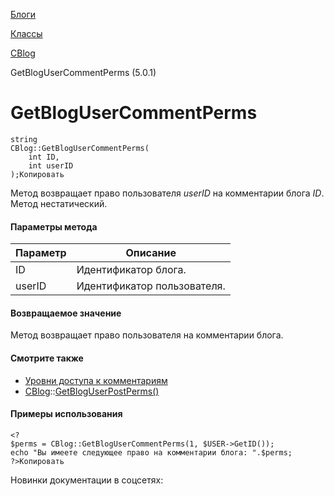 [Блоги](/api_help/blogs/index.php)

[Классы](/api_help/blogs/classes/index.php)

[CBlog](/api_help/blogs/classes/cblog/index.php)

GetBlogUserCommentPerms (5.0.1)

GetBlogUserCommentPerms
=======================

```
string
CBlog::GetBlogUserCommentPerms(
	int ID,
	int userID
);Копировать
```

Метод возвращает право пользователя *userID* на комментарии блога *ID*. Метод нестатический.

#### Параметры метода

| Параметр | Описание |
| --- | --- |
| ID | Идентификатор блога. |
| userID | Идентификатор пользователя. |

#### Возвращаемое значение

Метод возвращает право пользователя на комментарии блога.

#### Смотрите также

* [Уровни доступа к комментариям](/api_help/blogs/constant.php#)
* [CBlog](/api_help/blogs/classes/cblog/index.php)::[GetBlogUserPostPerms()](/api_help/blogs/classes/cblog/getbloguserpostperms.php)

#### Примеры использования

```
<?
$perms = CBlog::GetBlogUserCommentPerms(1, $USER->GetID());
echo "Вы имеете следующее право на комментарии блога: ".$perms;
?>Копировать
```

Новинки документации в соцсетях: